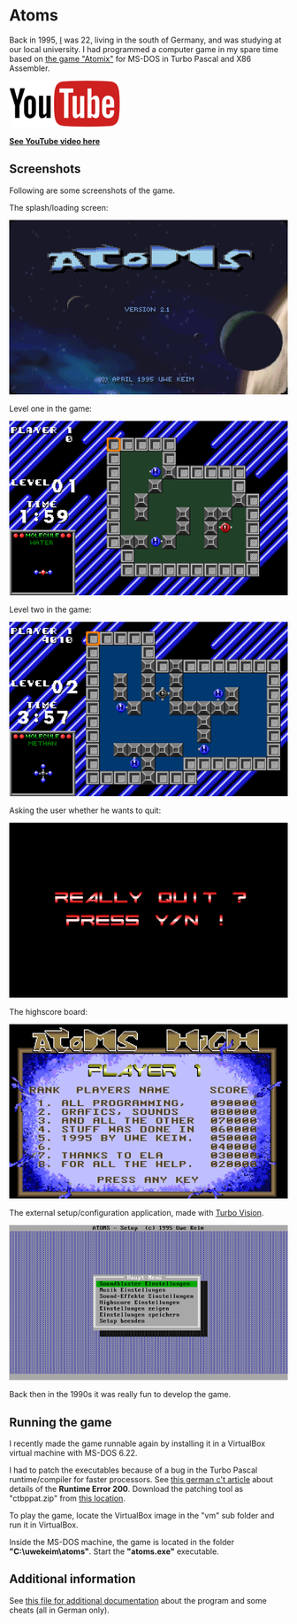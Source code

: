 # Atoms

Back in 1995, [I](https://uwe.co) was 22, living in the south of Germany, and was studying at our local university. I had programmed a computer game in my spare time based on [the game "Atomix"](https://en.wikipedia.org/wiki/Atomix_(video_game)) for MS-DOS in Turbo Pascal and X86 Assembler. 

[![Foo](images/youtube.png)](https://youtu.be/gdbhJfQu5CE)

**[See YouTube video here](https://youtu.be/gdbhJfQu5CE)**

## Screenshots

Following are some screenshots of the game.

The splash/loading screen:

![Image](images/atoms-screenshot-2.png)

Level one in the game:

![Image](images/atoms-screenshot-5.png)

Level two in the game:

![Image](images/atoms-screenshot-6.png)

Asking the user whether he wants to quit:

![Image](images/atoms-screenshot-3.png)

The highscore board:

![Image](images/atoms-screenshot-4.png)

The external setup/configuration application, made with [Turbo Vision](https://en.wikipedia.org/wiki/Turbo_Vision).

![Image](images/atoms-screenshot-1.png)

Back then in the 1990s it was really fun to develop the game.

## Running the game

I recently made the game runnable again by installing it in a VirtualBox virtual machine with MS-DOS 6.22. 

I had to patch the executables because of a bug in the Turbo Pascal runtime/compiler for faster processors. See [this german c't article](https://www.heise.de/ct/hotline/Nicht-schon-wieder-Runtime-Error-200-307662.html) about details of the **Runtime Error 200**. Download the patching tool as "ctbppat.zip" from [this location](https://www.heise.de/ct/artikel/c-t-Systeminfo-2859100.html).

To play the game, locate the VirtualBox image in the "vm" sub folder and run it in VirtualBox.

Inside the MS-DOS machine, the game is located in the folder **"C:\uwekeim\atoms"**. Start the **"atoms.exe"** executable.

## Additional information

See [this file for additional documentation](sources/ATOMIX.DOC) about the program and some cheats (all in German only).
